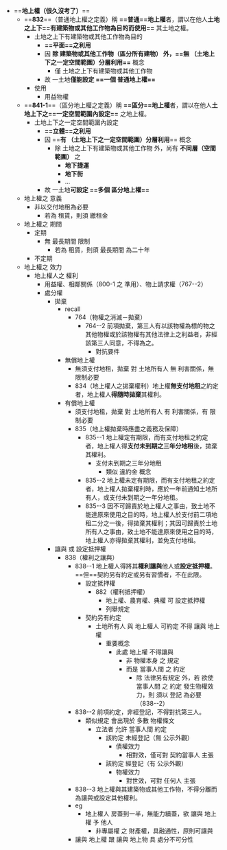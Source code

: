 
- ==**地上權（很久沒考了）**==
	- ==**832**==（普通地上權之定義）稱 **==普通==地上權**者，謂以在他人**土地之上下==有建築物或其他工作物為目的而使用==** 其土地之權。
		- 土地之上下有建築物或其他工作物為目的
			- **==平面==之利用**
			- 因 **除 建築物或其他工作物（區分所有建物） 外，==無 （土地上下之一定空間範圍）分層利用==** 概念
				- 僅 土地之上下有建築物或其他工作物
			- 故 一土地**僅能設定 ==一個 普通地上權==**
		- 使用
			- 用益物權
	- ==**841-1**==（區分地上權之定義）稱 **==區分==地上權**者，謂以在他人**土地上下之==一定空間範圍內設定==** 之地上權。
		- 土地上下之一定空間範圍內設定
			- **==立體==之利用**
			- 因 ==**有 （土地上下之一定空間範圍）分層利用**== 概念
				- 除 土地之上下有建築物或其他工作物 外，尚有 **不同層（空間範圍）** 之
					- **地下捷運**
					- **地下街**
					- ...
			- 故 一土地**可設定 ==多個 區分地上權==**
	- 地上權之 意義
		- 非以交付地租為必要
			- 若為 租賃，則須 繳租金
	- 地上權之 期間
		- 定期
			- 無 最長期間 限制
				- 若為 租賃，則須 最長期間 為二十年
		- 不定期
	- 地上權之 效力
		- 地上權人之 權利
			- 用益權、相鄰關係（800-1 之 準用）、物上請求權（767--2）
			- 處分權
				- 拋棄
					- recall
						- 764（物權之消滅－拋棄）
							- 764--2 前項拋棄，第三人有以該物權為標的物之其他物權或於該物權有其他法律上之利益者，非經該第三人同意，不得為之。
								- 對抗要件
					- 無償地上權
						- 無須支付地租，拋棄 對 土地所有人 無 利害關係，無 限制必要
						- 834（地上權人之拋棄權利）地上權**無支付地租**之約定者，地上權人**得隨時拋棄**其權利。
					- 有償地上權
						- 須支付地租，拋棄 對 土地所有人 有 利害關係，有 限制必要
						- 835（地上權拋棄時應盡之義務及保障）
							- 835--1 地上權定有期限，而有支付地租之約定者，地上權人得**支付未到期之三年分地租**後，拋棄其權利。
								- 支付未到期之三年分地租
									- 類似 違約金 概念
							- 835--2 地上權未定有期限，而有支付地租之約定者，地上權人拋棄權利時，應於一年前通知土地所有人，或支付未到期之一年分地租。
							- 835--3 因不可歸責於地上權人之事由，致土地不能達原來使用之目的時，地上權人於支付前二項地租二分之一後，得拋棄其權利；其因可歸責於土地所有人之事由，致土地不能達原來使用之目的時，地上權人亦得拋棄其權利，並免支付地租。
				- 讓與 或 設定抵押權
					- 838（權利之讓與）
						- 838--1 地上權人得將其**權利讓與**他人或**設定抵押權**。==但==契約另有約定或另有習慣者，不在此限。
							- 設定抵押權
								- 882（權利抵押權）
									- 地上權、農育權、典權 可 設定抵押權
									- 列舉規定
							- 契約另有約定
								- 土地所有人 與 地上權人 可約定 不得 讓與 地上權
									- 重要概念
										- 此處 地上權 不得讓與
											- 非 物權本身 之 規定
											- 而是 當事人間 之 約定
												- 除 法律另有規定 外，若 欲使 當事人間 之 約定 發生物權效力，則 須以 登記 為必要（838--2）
						- 838--2 前項約定，非經登記，不得對抗第三人。
							- 類似規定 會出現於 多數 物權條文
								- 立法者 允許 當事人間 約定
									- 該約定 未經登記（無 公示外觀）
										- 債權效力
											- 相對效，僅可對 契約當事人 主張
									- 該約定 經登記（有 公示外觀）
										- 物權效力
											- 對世效，可對 任何人 主張
						- 838--3 地上權與其建築物或其他工作物，不得分離而為讓與或設定其他權利。
						- eg
							- 地上權人 房蓋到一半，無能力續蓋，欲 讓與 地上權 予 他人
								- 非專屬權 之 財產權，具融通性，原則可讓與
						- 讓與 地上權 跟 讓與 地上物 具 處分不可分性